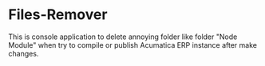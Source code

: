 # Files-Remover
This is console application to delete annoying folder like folder "Node Module" when try to compile or publish Acumatica ERP instance after make changes.
